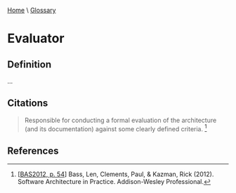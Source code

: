 [Home](../../index.html) \ [Glossary](glossary.html)

# Evaluator

## Definition

...  

## Citations

> Responsible for conducting a formal evaluation of the architecture (and its documentation) against some clearly defined criteria. [^1]

## References

[^1]: [[BAS2012, p. 54](../references/books/Software-Architecture-in-Practice.html)] Bass, Len, Clements, Paul, & Kazman, Rick (2012). Software Architecture in Practice. Addison-Wesley Professional.
